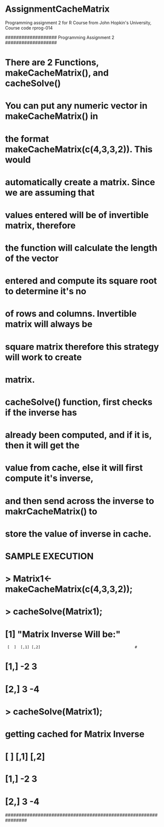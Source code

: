# AssignmentCacheMatrix
Programming assignment 2 for R Course from John Hopkin's University, Course code rprog-014

################### Programming Assignment 2 ###################
#   There are 2 Functions, makeCacheMatrix(), and cacheSolve() #
#   You can put any numeric vector in makeCacheMatrix() in     # 
#     the format makeCacheMatrix(c(4,3,3,2)). This would       #
#   automatically create a matrix. Since we are assuming that  #
#    values entered will be of invertible matrix, therefore    #
#   the function will calculate the length of the vector       #
#   entered and compute its square root to determine it's no   #
#     of rows and columns. Invertible matrix will always be    #
#   square matrix therefore this strategy will work to create  #
#                           matrix.                            #
#                                                              #
#    cacheSolve() function, first checks if the inverse has    #
#   already been computed, and if it is, then it will get the  #
#   value from cache, else it will first compute it's inverse, #
#   and then send across the inverse to makrCacheMatrix() to   #
#          store the value of inverse in cache.                #
#                                                              #
#                                                              #
#                        SAMPLE EXECUTION                      #
#                                                              #
#   > Matrix1<-makeCacheMatrix(c(4,3,3,2));                    #
#   > cacheSolve(Matrix1);                                     #
#     [1] "Matrix Inverse Will be:"                            #  
     [  ]  [,1] [,2]                                           # 
#    [1,]   -2    3                                            #
#    [2,]    3   -4                                            #
#                                                              #
#   > cacheSolve(Matrix1);                                     #
#     getting cached for Matrix Inverse                        #
#     [  ]  [,1] [,2]                                          #
#     [1,]   -2    3                                           # 
#     [2,]    3   -4                                           #
################################################################
     
